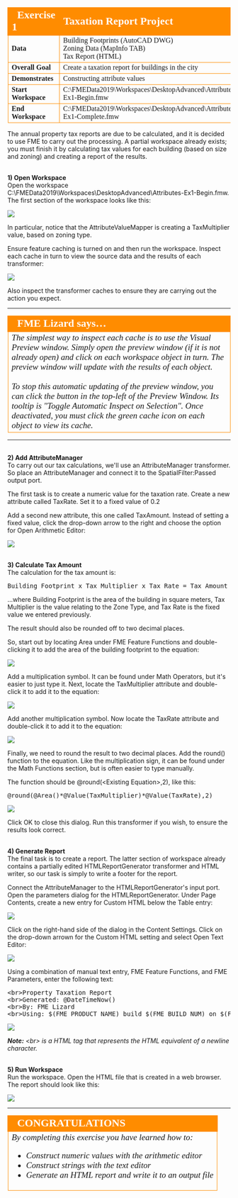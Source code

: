 <!--Exercise Section-->


<table style="border-spacing: 0px;border-collapse: collapse;font-family:serif">
<tr>
<td style="vertical-align:middle;background-color:darkorange;border: 2px solid darkorange">
<i class="fa fa-cogs fa-lg fa-pull-left fa-fw" style="color:white;padding-right: 12px;vertical-align:text-top"></i>
<span style="color:white;font-size:x-large;font-weight: bold">Exercise 1</span>
</td>
<td style="border: 2px solid darkorange;background-color:darkorange;color:white">
<span style="color:white;font-size:x-large;font-weight: bold">Taxation Report Project</span>
</td>
</tr>

<tr>
<td style="border: 1px solid darkorange; font-weight: bold">Data</td>
<td style="border: 1px solid darkorange">Building Footprints (AutoCAD DWG)<br>Zoning Data (MapInfo TAB)<br>Tax Report (HTML)</td>
</tr>

<tr>
<td style="border: 1px solid darkorange; font-weight: bold">Overall Goal</td>
<td style="border: 1px solid darkorange">Create a taxation report for buildings in the city</td>
</tr>

<tr>
<td style="border: 1px solid darkorange; font-weight: bold">Demonstrates</td>
<td style="border: 1px solid darkorange">Constructing attribute values</td>
</tr>

<tr>
<td style="border: 1px solid darkorange; font-weight: bold">Start Workspace</td>
<td style="border: 1px solid darkorange">C:\FMEData2019\Workspaces\DesktopAdvanced\Attributes-Ex1-Begin.fmw</td>
</tr>

<tr>
<td style="border: 1px solid darkorange; font-weight: bold">End Workspace</td>
<td style="border: 1px solid darkorange">C:\FMEData2019\Workspaces\DesktopAdvanced\Attributes-Ex1-Complete.fmw</td>
</tr>

</table>

The annual property tax reports are due to be calculated, and it is decided to use FME to carry out the processing. A partial workspace already exists; you must finish it by calculating tax values for each building (based on size and zoning) and creating a report of the results.


<br>**1) Open Workspace**
<br>Open the workspace C:\FMEData2019\Workspaces\DesktopAdvanced\Attributes-Ex1-Begin.fmw. The first section of the workspace looks like this:

![](./Images/Img1.200.Ex1.InitialWorkspace.png)

In particular, notice that the AttributeValueMapper is creating a TaxMultiplier value, based on zoning type.

Ensure feature caching is turned on and then run the workspace. Inspect each cache in turn to view the source data and the results of each transformer:

![](./Images/Img1.201.Ex1.InitialData.png)

Also inspect the transformer caches to ensure they are carrying out the action you expect.

---

<table style="border-spacing: 0px">
<tr>
<td style="vertical-align:middle;background-color:darkorange;border: 2px solid darkorange">
<i class="fa fa-quote-left fa-lg fa-pull-left fa-fw" style="color:white;padding-right: 12px;vertical-align:text-top"></i>
<span style="color:white;font-size:x-large;font-weight: bold;font-family:serif">FME Lizard says…</span>
</td>
</tr>

<tr>
<td style="border: 1px solid darkorange">
<span style="font-family:serif; font-style:italic; font-size:larger">
The simplest way to inspect each cache is to use the Visual Preview window. Simply open the preview window (if it is not already open) and click on each workspace object in turn. The preview window will update with the results of each object.
<br><br>To stop this automatic updating of the preview window, you can click the button in the top-left of the Preview Window. Its tooltip is "Toggle Automatic Inspect on Selection". Once deactivated, you must click the green cache icon on each object to view its cache.</span>
</td>
</tr>
</table>

---

<br>**2) Add AttributeManager**
<br>To carry out our tax calculations, we'll use an AttributeManager transformer. So place an AttributeManager and connect it to the SpatialFilter:Passed output port.

The first task is to create a numeric value for the taxation rate. Create a new attribute called TaxRate. Set it to a fixed value of 0.2

Add a second new attribute, this one called TaxAmount. Instead of setting a fixed value, click the drop-down arrow to the right and choose the option for Open Arithmetic Editor:

![](./Images/Img1.202.Ex1.OpenArithmeticEditorOption.png) 


<br>**3) Calculate Tax Amount**
<br>The calculation for the tax amount is:

<pre>
Building Footprint x Tax Multiplier x Tax Rate = Tax Amount
</pre>

...where Building Footprint is the area of the building in square meters, Tax Multiplier is the value relating to the Zone Type, and Tax Rate is the fixed value we entered previously.

The result should also be rounded off to two decimal places.

So, start out by locating Area under FME Feature Functions and double-clicking it to add the area of the building footprint to the equation:

![](./Images/Img1.203.Ex1.EquationAreaValue.png)

Add a multiplication symbol. It can be found under Math Operators, but it's easier to just type it. Next, locate the TaxMultiplier attribute and double-click it to add it to the equation:

![](./Images/Img1.204.Ex1.EquationTaxMultiplierValue.png) 

Add another multiplication symbol. Now locate the TaxRate attribute and double-click it to add it to the equation:

![](./Images/Img1.205.Ex1.EquationTaxRateValue.png)

Finally, we need to round the result to two decimal places. Add the round() function to the equation. Like the multiplication sign, it can be found under the Math Functions section, but is often easier to type manually.

The function should be @round(&lt;Existing Equation&gt;,2), like this:

<pre>
@round(@Area()*@Value(TaxMultiplier)*@Value(TaxRate),2)
</pre>

![](./Images/Img1.206.Ex1.EquationRounding.png)

Click OK to close this dialog. Run this transformer if you wish, to ensure the results look correct.


<br>**4) Generate Report**
<br>The final task is to create a report. The latter section of workspace already contains a partially edited HTMLReportGenerator transformer and HTML writer, so our task is simply to write a footer for the report.

Connect the AttributeManager to the HTMLReportGenerator's input port. Open the parameters dialog for the HTMLReportGenerator. Under Page Contents, create a new entry for Custom HTML below the Table entry:

![](./Images/Img1.207.Ex1.HTMLReportCustomHTML.png)

Click on the right-hand side of the dialog in the Content Settings. Click on the drop-down arrown for the Custom HTML setting and select Open Text Editor: 

![](./Images/Img1.208.Ex1.HTMLReportSelectTextEditor.png)

Using a combination of manual text entry, FME Feature Functions, and FME Parameters, enter the following text:

<pre>
&lt;br&gt;Property Taxation Report
&lt;br&gt;Generated: @DateTimeNow()
&lt;br&gt;By: FME Lizard
&lt;br&gt;Using: $(FME_PRODUCT_NAME) build $(FME_BUILD_NUM) on $(FME_OS)
</pre>

![](./Images/Img1.209.Ex1.HTMLReportTextEditor.png)

***Note:*** *&lt;br&gt; is a HTML tag that represents the HTML equivalent of a newline character.*


<br>**5) Run Workspace**
<br>Run the workspace. Open the HTML file that is created in a web browser. The report should look like this:

![](./Images/Img1.210.Ex1.HTMLReportOutput.png)

---

<!--Exercise Congratulations Section--> 

<table style="border-spacing: 0px">
<tr>
<td style="vertical-align:middle;background-color:darkorange;border: 2px solid darkorange">
<i class="fa fa-thumbs-o-up fa-lg fa-pull-left fa-fw" style="color:white;padding-right: 12px;vertical-align:text-top"></i>
<span style="color:white;font-size:x-large;font-weight: bold;font-family:serif">CONGRATULATIONS</span>
</td>
</tr>

<tr>
<td style="border: 1px solid darkorange">
<span style="font-family:serif; font-style:italic; font-size:larger">
By completing this exercise you have learned how to:
<ul><li>Construct numeric values with the arithmetic editor</li>
<li>Construct strings with the text editor</li>
<li>Generate an HTML report and write it to an output file</li></ul>
</span>
</td>
</tr>
</table>
